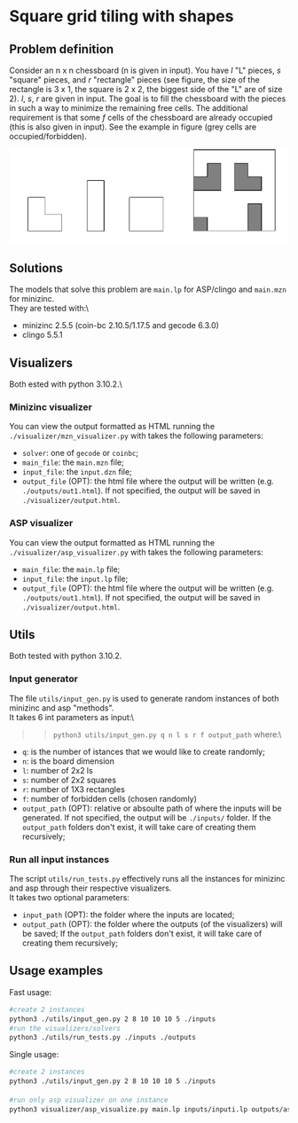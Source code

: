 # Square grid tiling with shapes
## Problem definition
Consider an n x n chessboard (n is given in input). You have *l* "L" pieces, *s* "square" pieces, and *r* "rectangle" pieces (see figure, the size of the rectangle is 3 x 1, the square is 2 x 2, the biggest side of the "L" are of size 2). *l*, *s*, *r* are given in input. The goal is to fill the chessboard with the pieces in such a way to minimize the remaining free cells. The additional requirement is that some *f* cells of the chessboard are already occupied (this is also given in input). See the example in figure (grey cells are occupied/forbidden). 

![Problem definition](relation/images/def1.png?raw=true)

## Solutions
The models that solve this problem are `main.lp` for ASP/clingo and `main.mzn` for minizinc.\
They are tested with:\
-  minizinc 2.5.5 (coin-bc 2.10.5/1.17.5 and gecode 6.3.0)
-  clingo 5.5.1

## Visualizers
Both ested with python 3.10.2.\

### Minizinc visualizer
You can view the output formatted as HTML running the `./visualizer/mzn_visualizer.py` with takes the following parameters:
* `solver`: one of `gecode` or `coinbc`;
* `main_file`: the `main.mzn` file;
* `input_file`: the `input.dzn` file;
* `output_file` (OPT): the html file where the output will be written (e.g. `./outputs/out1.html`). If not specified, the output will be saved in `./visualizer/output.html`.
### ASP visualizer
You can view the output formatted as HTML running the `./visualizer/asp_visualizer.py` with takes the following parameters:
* `main_file`: the `main.lp` file;
* `input_file`: the `input.lp` file;
* `output_file` (OPT): the html file where the output will be written (e.g. `./outputs/out1.html`). If not specified, the output will be saved in `./visualizer/output.html`. 

## Utils
Both tested with python 3.10.2.
### Input generator
The file `utils/input_gen.py` is used to generate random instances of both minizinc and asp "methods".\
It takes 6 int parameters as input:\
>> `python3 utils/input_gen.py q n l s r f output_path`
where:\\
* `q`: is the number of istances that we would like to create randomly;
* `n`: is the board dimension
* `l`: number of 2x2 ls
* `s`: number of 2x2 squares
* `r`: number of 1X3 rectangles
* `f`: number of forbidden cells (chosen randomly)
* `output_path` (OPT): relative or absoulte path of where the inputs will be generated. If not specified, the output will be `./inputs/` folder.
If the `output_path` folders don't exist, it will take care of creating them recursively;
### Run all input instances
The script `utils/run_tests.py` effectively runs all the instances for minizinc and asp through their respective visualizers.\
It takes two optional parameters:
* `input_path` (OPT): the folder where the inputs are located;
* `output_path` (OPT): the folder where the outputs (of the visualizers) will be saved;
If the `output_path` folders don't exist, it will take care of creating them recursively;

## Usage examples
Fast usage:
```bash
#create 2 instances
python3 ./utils/input_gen.py 2 8 10 10 10 5 ./inputs 
#run the visualizers/solvers
python3 ./utils/run_tests.py ./inputs ./outputs
```

Single usage:
```bash
#create 2 instances
python3 ./utils/input_gen.py 2 8 10 10 10 5 ./inputs 

#run only asp visualizer on one instance
python3 visualizer/asp_visualize.py main.lp inputs/inputi.lp outputs/asp1.html
```